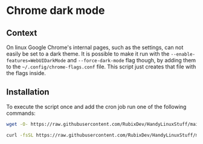# Chrome dark mode
## Context
On linux Google Chrome's internal pages, such as the settings, can not easily be set to a dark theme.
It is possible to make it run with the `--enable-features=WebUIDarkMode` and `--force-dark-mode` flag though, by adding them to the `~/.config/chrome-flags.conf` file.
This script just creates that file with the flags inside.

## Installation
To execute the script once and add the cron job run one of the following commands:
```bash
wget -O- https://raw.githubusercontent.com/RubixDev/HandyLinuxStuff/main/chrome-dark-mode/install.sh | bash
```
```bash
curl -fsSL https://raw.githubusercontent.com/RubixDev/HandyLinuxStuff/main/chrome-dark-mode/install.sh | bash
```

